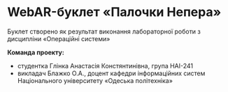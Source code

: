 # WebAR-буклет «Палочки Непера»
Буклет створено як результат виконання лабораторної роботи з дисципліни «Операційні системи»

**Команда проекту:**
 - студентка Глінка Анастасія Констянтинівна, група НАІ-241
 - викладач Блажко О.А., доцент кафедри інформаційних систем Національного університету «Одеська політехніка»
